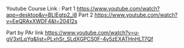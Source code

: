 Youtube Course Link :
Part 1 https://www.youtube.com/watch?app=desktop&v=BLlEgtp2_i8
Part 2 https://www.youtube.com/watch?v=EeQRAxXWDF4&t=20412s

Part by PAr link
https://www.youtube.com/watch?v=u-gV3xtLqYg&list=PLxhSr_SLdXGPCS0F-4v5zEXATHnHLT7Qf
